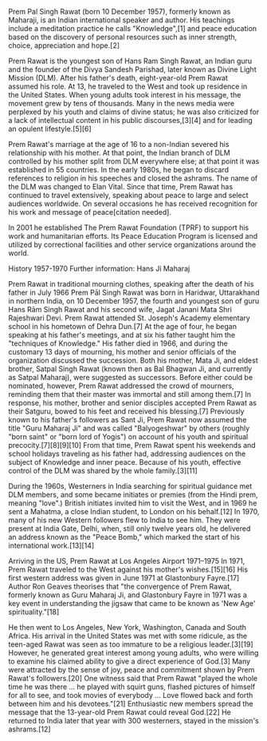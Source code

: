 Prem Pal Singh Rawat (born 10 December 1957), formerly known as Maharaji, is an Indian international speaker and author. His teachings include a meditation practice he calls "Knowledge",[1] and peace education based on the discovery of personal resources such as inner strength, choice, appreciation and hope.[2]

Prem Rawat is the youngest son of Hans Ram Singh Rawat, an Indian guru and the founder of the Divya Sandesh Parishad, later known as Divine Light Mission (DLM). After his father's death, eight-year-old Prem Rawat assumed his role. At 13, he traveled to the West and took up residence in the United States. When young adults took interest in his message, the movement grew by tens of thousands. Many in the news media were perplexed by his youth and claims of divine status; he was also criticized for a lack of intellectual content in his public discourses,[3][4] and for leading an opulent lifestyle.[5][6]

Prem Rawat's marriage at the age of 16 to a non-Indian severed his relationship with his mother. At that point, the Indian branch of DLM controlled by his mother split from DLM everywhere else; at that point it was established in 55 countries. In the early 1980s, he began to discard references to religion in his speeches and closed the ashrams. The name of the DLM was changed to Elan Vital. Since that time, Prem Rawat has continued to travel extensively, speaking about peace to large and select audiences worldwide. On several occasions he has received recognition for his work and message of peace[citation needed].

In 2001 he established The Prem Rawat Foundation (TPRF) to support his work and humanitarian efforts. Its Peace Education Program is licensed and utilized by correctional facilities and other service organizations around the world.

History
1957-1970
Further information: Hans Ji Maharaj

Prem Rawat in traditional mourning clothes, speaking after the death of his father in July 1966
Prem Pāl Singh Rawat was born in Haridwar, Uttarakhand in northern India, on 10 December 1957, the fourth and youngest son of guru Hans Rām Singh Rawat and his second wife, Jagat Janani Mata Shri Rajeshwari Devi. Prem Rawat attended St. Joseph's Academy elementary school in his hometown of Dehra Dun.[7] At the age of four, he began speaking at his father's meetings, and at six his father taught him the "techniques of Knowledge." His father died in 1966, and during the customary 13 days of mourning, his mother and senior officials of the organization discussed the succession. Both his mother, Mata Ji, and eldest brother, Satpal Singh Rawat (known then as Bal Bhagwan Ji, and currently as Satpal Maharaj), were suggested as successors. Before either could be nominated, however, Prem Rawat addressed the crowd of mourners, reminding them that their master was immortal and still among them.[7] In response, his mother, brother and senior disciples accepted Prem Rawat as their Satguru, bowed to his feet and received his blessing.[7] Previously known to his father's followers as Sant Ji, Prem Rawat now assumed the title "Guru Maharaj Ji" and was called "Balyogeshwar" by others (roughly "born saint" or "born lord of Yogis") on account of his youth and spiritual precocity.[7][8][9][10] From that time, Prem Rawat spent his weekends and school holidays traveling as his father had, addressing audiences on the subject of Knowledge and inner peace. Because of his youth, effective control of the DLM was shared by the whole family.[3][11]

During the 1960s, Westerners in India searching for spiritual guidance met DLM members, and some became initiates or premies (from the Hindi prem, meaning "love".) British initiates invited him to visit the West, and in 1969 he sent a Mahatma, a close Indian student, to London on his behalf.[12] In 1970, many of his new Western followers flew to India to see him. They were present at India Gate, Delhi, when, still only twelve years old, he delivered an address known as the "Peace Bomb," which marked the start of his international work.[13][14]


Arriving in the US, Prem Rawat at Los Angeles Airport
1971–1975
In 1971, Prem Rawat traveled to the West against his mother's wishes.[15][16] His first western address was given in June 1971 at Glastonbury Fayre.[17] Author Ron Geaves theorises that "the convergence of Prem Rawat, formerly known as Guru Maharaj Ji, and Glastonbury Fayre in 1971 was a key event in understanding the jigsaw that came to be known as 'New Age' spirituality."[18]

He then went to Los Angeles, New York, Washington, Canada and South Africa. His arrival in the United States was met with some ridicule, as the teen-aged Rawat was seen as too immature to be a religious leader.[3][19] However, he generated great interest among young adults, who were willing to examine his claimed ability to give a direct experience of God.[3] Many were attracted by the sense of joy, peace and commitment shown by Prem Rawat's followers.[20] One witness said that Prem Rawat "played the whole time he was there ... he played with squirt guns, flashed pictures of himself for all to see, and took movies of everybody ... Love flowed back and forth between him and his devotees."[21] Enthusiastic new members spread the message that the 13-year-old Prem Rawat could reveal God.[22] He returned to India later that year with 300 westerners, stayed in the mission's ashrams.[12]
